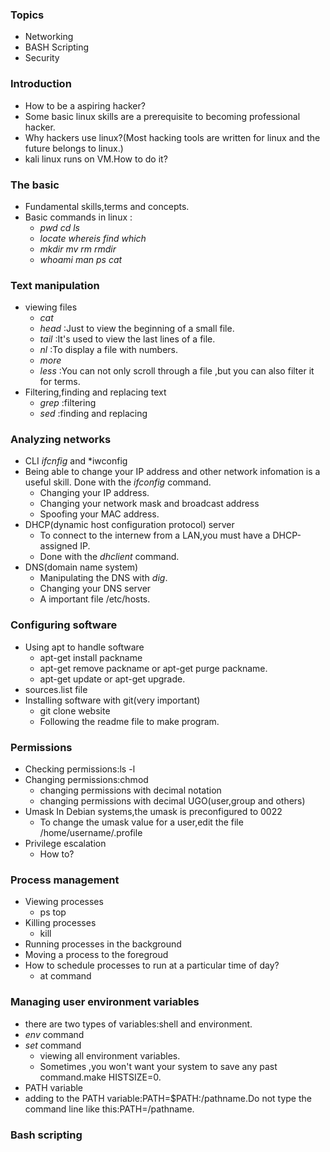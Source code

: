 ### Topics
* Networking
* BASH Scripting
* Security
### Introduction
* How to be a aspiring hacker?
* Some basic linux skills are a prerequisite to becoming professional hacker.
* Why hackers use linux?(Most hacking tools are written for linux and the future belongs to linux.)
* kali linux runs on VM.How to do it?
### The basic
* Fundamental skills,terms and concepts.
* Basic commands in linux : 
  * *pwd cd ls*
  * *locate whereis find which*
  * *mkdir mv rm rmdir*
  * *whoami  man  ps cat* 
### Text manipulation
* viewing files
  * *cat*
  * *head* :Just to view the beginning of a small file.
  * *tail* :It's used to view the last lines of a file.
  * *nl* :To display a file with numbers.
  * *more*
  * *less* :You can not only scroll through a file ,but you can also filter it for terms.
* Filtering,finding and replacing text
  * *grep* :filtering
  * *sed* :finding and replacing
### Analyzing networks
* CLI *ifcnfig* and *iwconfig
* Being able to change your IP address and other network infomation is a useful skill.
   Done with the *ifconfig* command.
  * Changing your IP address.
  * Changing your network mask and broadcast address
  * Spoofing your MAC address.
* DHCP(dynamic host configuration protocol) server
  * To connect to the internew from a LAN,you must have a DHCP-assigned IP.
  * Done with the *dhclient* command.
* DNS(domain name system)
  * Manipulating the DNS with *dig*.
  * Changing your DNS server
  * A important file /etc/hosts.
### Configuring software
* Using apt to handle software
  * apt-get install packname
  * apt-get remove packname or apt-get purge packname.
  * apt-get update or apt-get upgrade.
* sources.list file
* Installing software with git(very important)
  * git clone website
  * Following the readme file to make program.
### Permissions
* Checking permissions:ls -l
* Changing permissions:chmod
  * changing permissions with decimal notation
  * changing permissions with decimal UGO(user,group and others)
* Umask
   In Debian systems,the umask is preconfigured to 0022
   * To change the umask value for a user,edit the file /home/username/.profile
* Privilege escalation
  * How to?
### Process management
* Viewing processes
  *  ps top
* Killing processes
  * kill
* Running processes in the background
* Moving a process to the foregroud
* How to schedule processes to run at a particular time of day?
  * at command
### Managing user environment variables
* there are two types of variables:shell and environment.
* *env* command
* *set* command
  * viewing all environment variables.
  * Sometimes ,you won't want your system to save any past command.make HISTSIZE=0.
* PATH variable
 * adding to the PATH variable:PATH=$PATH:/pathname.Do not type the command line like this:PATH=/pathname.
### Bash scripting
